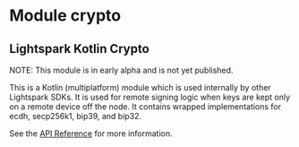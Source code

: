 # Module crypto

## Lightspark Kotlin Crypto

NOTE: This module is in early alpha and is not yet published.

This is a Kotlin (multiplatform) module which is used internally by other Lightspark SDKs. It is used for remote signing
logic when keys are kept only on a remote device off the node. It contains wrapped implementations for ecdh, secp256k1,
bip39, and bip32.

See the [API Reference](https://app.lightspark.com/docs/reference/kotlin/crypto/index.html) for more
information.
